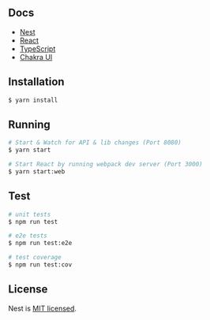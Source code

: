 ## Docs

- [Nest](https://github.com/nestjs/nest)
- [React](https://github.com/facebook/react)
- [TypeScript](https://www.typescriptlang.org/)
- [Chakra UI](https://chakra-ui.com/docs/getting-started)

## Installation

```zsh
$ yarn install
```

## Running

```bash
# Start & Watch for API & lib changes (Port 8080)
$ yarn start

# Start React by running webpack dev server (Port 3000)
$ yarn start:web
```

## Test

```bash
# unit tests
$ npm run test

# e2e tests
$ npm run test:e2e

# test coverage
$ npm run test:cov
```

## License

Nest is [MIT licensed](LICENSE).
